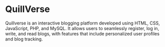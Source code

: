 # QuillVerse
Quillverse is an interactive blogging platform developed using HTML, CSS, JavaScript, PHP, and MySQL. It allows users to seamlessly register, log in, write, and read blogs, with features that include personalized user profiles and blog tracking.
